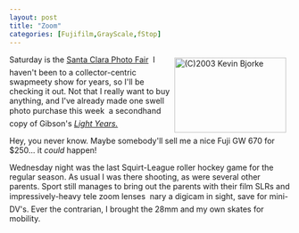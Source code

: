 ```yaml
---
layout: post
title: "Zoom"
categories: [Fujifilm,GrayScale,fStop]
---
```

<a href="/photo/journal/jul03q-09.html"><img src="http://www.botzilla.com/bpix/jul03q-09.jpg" width=200 height=135 hspace=8 vspace=6 border=0 align="right" title="(C)2003 Kevin Bjorke"></a>Saturday is the <a href="http://www.photofair.com/" target="linkframe">Santa Clara Photo Fair</a> &#151; I haven't been to a collector-centric swapmeety show for years, so I'll be checking it out. Not that I really want to buy anything, and I've already made one swell photo purchase this week &#151; a secondhand copy of Gibson's <a href="http://www.ralphgibson.com/main.html" target="linkframe"><cite>Light Years.</cite></a>

Hey, you never know. Maybe somebody'll sell me a nice Fuji GW 670 for $250... it <i>could</i> happen!

Wednesday night was the last Squirt-League roller hockey game for the regular season. As usual I was there shooting, as were several other parents. Sport still manages to bring out the parents with their film SLRs and impressively-heavy tele zoom lenses &#151; nary a digicam in sight, save for mini-DV's. Ever the contrarian, I brought the 28mm and my own skates for mobility.

<!--more-->

